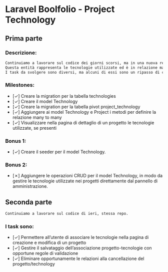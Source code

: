 # Laravel Boolfolio - Project Technology

## Prima parte

### Descrizione:

```txt
Continuiamo a lavorare sul codice dei giorni scorsi, ma in una nuova repo e aggiungiamo una nuova entità Technology.
Questa entità rappresenta le tecnologie utilizzate ed è in relazione many to many con i progetti.
I task da svolgere sono diversi, ma alcuni di essi sono un ripasso di ciò che abbiamo fatto nelle lezioni dei giorni scorsi:
```

### Milestones:

<!-- &check; -->

-   [&check;] Creare la migration per la tabella technologies
-   [&check;] Creare il model Technology
-   [&check;] Creare la migration per la tabella pivot project_technology
-   [&check;] Aggiungere ai model Technology e Project i metodi per definire la relazione many to many
-   [&check;] Visualizzare nella pagina di dettaglio di un progetto le tecnologie utilizzate, se presenti

### Bonus 1:

-   [&check;] Creare il seeder per il model Technology.

### Bonus 2:

-   [&cross;] Aggiungere le operazioni CRUD per il model Technology, in modo da gestire le tecnologie utilizzate nei progetti direttamente dal pannello di amministrazione.

## Seconda parte

```txt
Continuiamo a lavorare sul codice di ieri, stessa repo.
```

### I task sono:

-   [&check;] Permettere all’utente di associare le tecnologie nella pagina di creazione e modifica di un progetto
-   [&check;] Gestire il salvataggio dell’associazione progetto-tecnologie con opportune regole di validazione
-   [&check;] Eliminare opportunamente le relazioni alla cancellazione del progetto/technology
